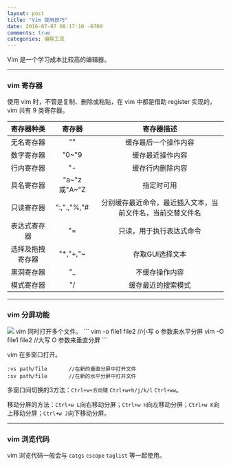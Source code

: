 ```yaml
---
layout: post
title: "Vim 使用技巧"
date: 2016-07-07 08:17:10 -0700
comments: true
categories: 编程工具
---
```


Vim 是一个学习成本比较高的编辑器。
<!--more-->

---
### vim 寄存器

使用 vim 时，不管是复制、删除或粘贴，在 vim 中都是借助 register 实现的，vim 共有 9 类寄存器。


寄存器种类         |  寄存器  |寄存器描述             
:----------------:|:--------:|:---------------------:
无名寄存器         |  ""           |缓存最后一个操作内容   
数字寄存器         |  "0~"9        |缓存最近操作内容       
行内寄存器         |  "-           |缓存行内删除内容
具名寄存器         |  "a~"z或"A~"Z | 指定时可用
只读寄存器         |  ":,".,"%,"#  |分别缓存最近命令，最近插入文本，当前文件名，当前交替文件名
表达式寄存器       |  "=           |只读，用于执行表达式命令
选择及拖拽寄存器    |  "*,"+,"~  |存取GUI选择文本
黑洞寄存器         |  "_        | 不缓存操作内容
模式寄存器         |  "/        |缓存最近的搜索模式


---
### vim 分屏功能
<image src="/images/vim_split_screen.png">
vim 同时打开多个文件。
```
vim -o file1 file2 		//小写 o 参数来水平分屏
vim -O file1 file2 		//大写 O 参数来垂直分屏
```

vim 在多窗口打开。
```
:vs path/file		//在新的垂直分屏中打开文件
:sv path/file       //在新的水平分屏中打开文件
```

多窗口间切换的3方法：`Ctrl+w+方向键` `Ctrl+w+h/j/k/l` `Ctrl+ww`。

移动分屏的方法：`Ctrl+w L`向右移动分屏；`Ctrl+w H`向左移动分屏；`Ctrl+w K`向上移动分屏；`Ctrl+w J`向下移动分屏。

---
### vim 浏览代码
vim 浏览代码一般会与 `catgs` `cscope` `taglist` 等一起使用。 

